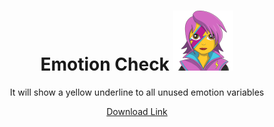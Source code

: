 <div align="center">

# Emotion Check ![emotion-check-screenshot](images/logo-96x96.png)

It will show a yellow underline to all unused emotion variables

[Download Link](https://marketplace.visualstudio.com/items?itemName=Sifat.emotion-check)

</div>
